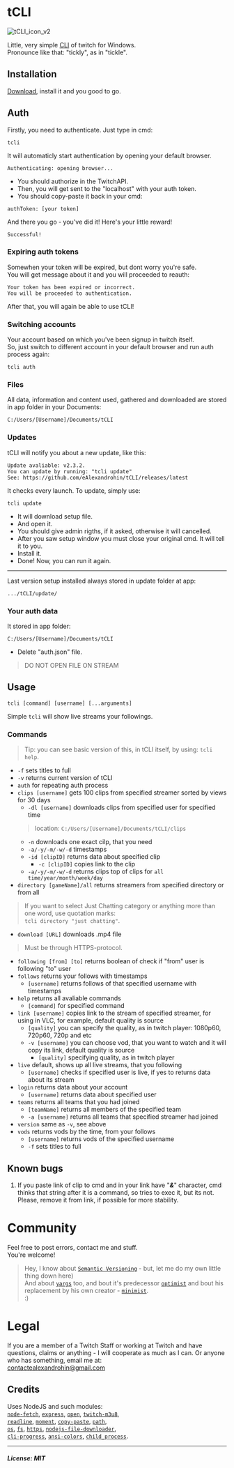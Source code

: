# tCLI
![tCLI_icon_v2](https://user-images.githubusercontent.com/46440248/142761121-ea1c9825-bec4-419b-8f29-5f6388a9411b.png)<br>
<!-- ![tCLI2_final](https://user-images.githubusercontent.com/46440248/128658059-9ddeecfb-f60a-4cfa-8392-e33c19f63fe5.png)<br> -->
Little, very simple [CLI](https://en.wikipedia.org/wiki/Command-line_interface) of twitch for Windows.<br>
Pronounce like that: "tickly", as in "tickle".
## Installation
[Download](https://github.com/eAlexandrohin/tCLI/releases/latest), install it and you good to go.
## Auth
Firstly, you need to authenticate.
Just type in cmd:
```
tcli
```

It will automaticly start authentication by opening your default browser.
```
Authenticating: opening browser...
```
 - You should authorize in the TwitchAPI.  
 - Then, you will  get sent  to the "localhost" with your auth token.
 - You should copy-paste it back in your cmd:
```
authToken: [your token]
```
And there you go - you've did it!
Here's your little reward!
```
Successful!
```
### Expiring auth tokens
Somewhen your token will be expired, but dont worry you're safe.<br>
You will get message about it and you will proceeded to reauth:
```
Your token has been expired or incorrect.
You will be proceeded to authentication.
```
After that, you will again be able to use tCLI!
### Switching accounts
Your account based on which you've been signup in twitch itself.<br>
So, just switch to different account in your default browser and run auth process again:
```
tcli auth
```
### Files
All data, information and content used, gathered and downloaded are stored in app folder in your Documents:
```
C:/Users/[Username]/Documents/tCLI
```
### Updates
tCLI will notify you about a new update, like this:
```
Update avaliable: v2.3.2.
You can update by running: "tcli update"
See: https://github.com/eAlexandrohin/tCLI/releases/latest
```
It checks every launch.
To update, simply use:
```
tcli update
```
 - It will download setup file.
 - And open it.
 - You should give admin rigths, if it asked, otherwise it will cancelled.
 - After you saw setup window you must close your original cmd. It will tell it to you.
 - Install it.
 - Done!
Now, you can run it again.
---
Last version setup installed always stored in update folder at app:
```
.../tCLI/update/
```
### Your auth data
It stored in app folder:
```
C:/Users/[Username]/Documents/tCLI
```
- Delete "auth.json" file.
 > DO NOT OPEN FILE ON STREAM

## Usage
```
tcli [command] [username] [...arguments]
```
Simple `tcli` will show live streams your followings.
### Commands
> Tip: you can see basic version of this, in tCLI itself, by using: `tcli help`.
- `-f` sets titles to full
- `-v` returns current version of tCLI
- `auth` for repeating auth process
- `clips [username]` gets 100 clips from specified streamer sorted by views for 30 days
  - `-dl [username]` downloads clips from specified user for specified time
  > location: `C:/Users/[Username]/Documents/tCLI/clips`
    - `-n` downloads one exact cilp, that you need
    - `-a/-y/-m/-w/-d` timestamps
  - `-id [clipID]` returns data about specified clip
    - `-c [clipID]` copies link to the clip
  - `-a/-y/-m/-w/-d` returns clips top of clips for `all time/year/month/week/day`
- `directory [gameName]/all` returns streamers from specified directory or from all
> If you want to select Just Chatting category or anything more than one word, use quotation marks:<br>`tcli directory "just chatting"`.
- `download [URL]` downloads .mp4 file
> Must be through HTTPS-protocol.
- `following [from] [to]` returns boolean of check if "from" user is following "to" user
- `follows` returns your follows with timestamps
  - `[username]` returns follows of that specified username with timestamps
- `help` returns all avaliable commands
  - `[command]` for specified command
- `link [username]` copies link to the stream of specified streamer, for using in VLC, for example, default quality is source
  - `[quality]` you can specify the quality, as in twitch player: 1080p60, 720p60, 720p and etc 
  - `-v [username]` you can choose vod, that you want to watch and it will copy its link, default quality is source
    - `[quality]` specifying quality, as in twitch player
- `live` default, shows up all live streams, that you following
  - `[username]` checks if specified user is live, if yes to returns data about its stream
- `login` returns data about your account
  - `[username]` returns data about specified user
- `teams` returns all teams that you had joined
  - `[teamName]` returns all members of the specified team
  - `-a [username]` returns all teams that specified streamer had joined
- `version` same as `-v`, see above
- `vods` returns vods by the time, from your follows
  - `[username]` returns vods of the specified username
  - `-f` sets titles to full
## Known bugs
1. If you paste link of clip to cmd and in your link have "**_&_**" character, cmd thinks that string after it is a command, so tries to exec it, but its not.<br>Please, remove it from link, if possible for more stability.
# Community
Feel free to post errors, contact me and stuff.<br>You're welcome!
> Hey, I know about [`Semantic Versioning`](https://semver.org/) - but, let me do my own little thing down here)<br>
> And about [`yargs`](https://github.com/yargs/yargs) too, and bout it's predecessor [`optimist`](https://www.npmjs.com/package/optimist) and bout his replacement by his own creator - [`minimist`](https://www.npmjs.com/package/minimist). <br>:)
# Legal
If you are a member of a Twitch Staff or working at Twitch and have questions, claims or anything - I will cooperate as much as I can. Or anyone who has something, email me at:<br>contactealexandrohin@gmail.com
## Credits 
Uses NodeJS and such modules:<br>[`node-fetch`](https://github.com/node-fetch/node-fetch), [`express`](https://expressjs.com/), [`open`](https://www.npmjs.com/package/open), [`twitch-m3u8`](https://github.com/dudik/twitch-m3u8),<br>[`readline`](https://nodejs.org/api/readline.html), [`moment`](https://momentjs.com/), [`copy-paste`](https://github.com/xavi-/node-copy-paste), [`path`](https://nodejs.org/api/path.html),<br>[`os`](https://nodejs.org/api/os.html), [`fs`](https://nodejs.org/api/fs.html), [`https`](https://nodejs.org/api/https.html), [`nodejs-file-downloader`](https://www.npmjs.com/package/nodejs-file-downloader),<br>[`cli-progress`](https://www.npmjs.com/package/cli-progress), [`ansi-colors`](https://www.npmjs.com/package/ansi-colors), [`child_process`](https://nodejs.org/api/child_process.html).
___
##### License: __MIT__
